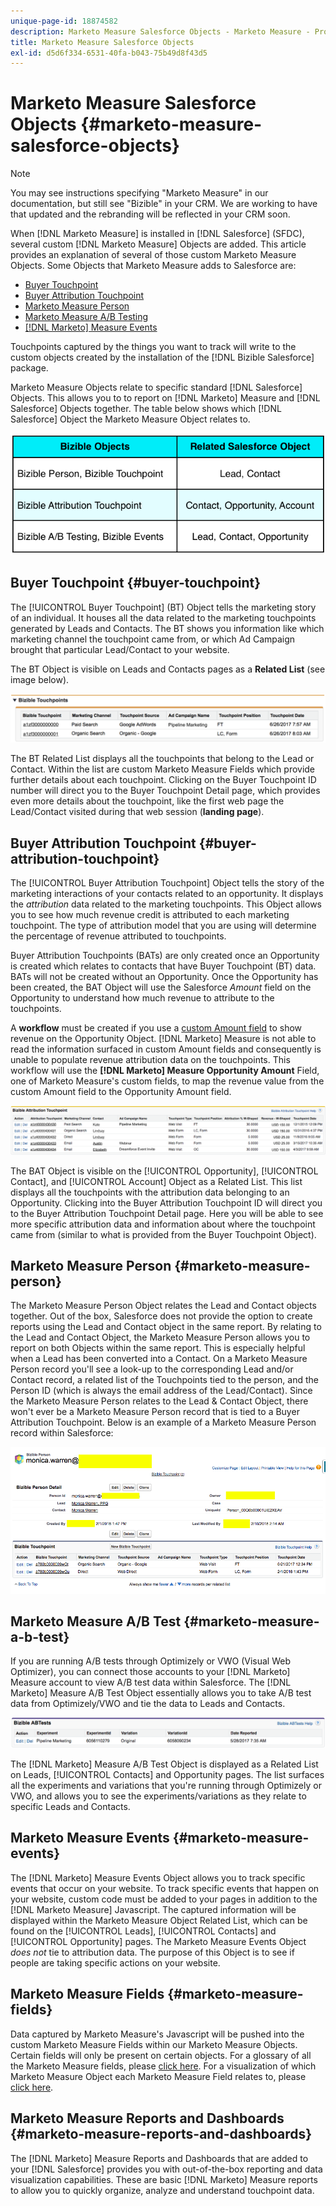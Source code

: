 ```yaml
---
unique-page-id: 18874582
description: Marketo Measure Salesforce Objects - Marketo Measure - Product Documentation
title: Marketo Measure Salesforce Objects
exl-id: d5d6f334-6531-40fa-b043-75b49d8f43d5
---
```

# Marketo Measure Salesforce Objects {#marketo-measure-salesforce-objects}

>[!NOTE]
>
>You may see instructions specifying "Marketo Measure" in our documentation, but still see "Bizible" in your CRM. We are working to have that updated and the rebranding will be reflected in your CRM soon.

When [!DNL Marketo Measure] is installed in [!DNL Salesforce] (SFDC), several custom [!DNL Marketo Measure] Objects are added. This article provides an explanation of several of those custom Marketo Measure Objects. Some Objects that Marketo Measure adds to Salesforce are:

* [Buyer Touchpoint](#touchpoint)
* [Buyer Attribution Touchpoint](#attribution)
* [Marketo Measure Person](#person)
* [Marketo Measure A/B Testing](#ab)
* [[!DNL Marketo] Measure Events](#events)

Touchpoints captured by the things you want to track will write to the custom objects created by the installation of the [!DNL Bizible Salesforce] package.

Marketo Measure Objects relate to specific standard [!DNL Salesforce] Objects. This allows you to to report on [!DNL Marketo] Measure and [!DNL Salesforce] Objects together. The table below shows which [!DNL Salesforce] Object the Marketo Measure Object relates to.

![](assets/1-1.png)

## Buyer Touchpoint {#buyer-touchpoint}

The [!UICONTROL Buyer Touchpoint] (BT) Object tells the marketing story of an individual. It houses all the data related to the marketing touchpoints generated by Leads and Contacts. The BT shows you information like which marketing channel the touchpoint came from, or which Ad Campaign brought that particular Lead/Contact to your website.

The BT Object is visible on Leads and Contacts pages as a **Related List** (see image below).

![](assets/2-1.png)

The BT Related List displays all the touchpoints that belong to the Lead or Contact. Within the list are custom Marketo Measure Fields which provide further details about each touchpoint. Clicking on the Buyer Touchpoint ID number will direct you to the Buyer Touchpoint Detail page, which provides even more details about the touchpoint, like the first web page the Lead/Contact visited during that web session (**landing page**).

## Buyer Attribution Touchpoint {#buyer-attribution-touchpoint}

The [!UICONTROL Buyer Attribution Touchpoint] Object tells the story of the marketing interactions of your contacts related to an opportunity. It displays the *attribution* data related to the marketing touchpoints. This Object allows you to see how much revenue credit is attributed to each marketing touchpoint. The type of attribution model that you are using will determine the percentage of revenue attributed to touchpoints.

Buyer Attribution Touchpoints (BATs) are only created once an Opportunity is created which relates to contacts that have Buyer Touchpoint (BT) data. BATs will not be created without an Opportunity. Once the Opportunity has been created, the BAT Object will use the Salesforce *Amount* field on the Opportunity to understand how much revenue to attribute to the touchpoints.

A **workflow** must be created if you use a [custom Amount field](/help/advanced-marketo-measure-features/custom-revenue-amount/using-a-custom-revenue-amount-field.md) to show revenue on the Opportunity Object. [!DNL Marketo] Measure is not able to read the information surfaced in custom Amount fields and consequently is unable to populate revenue attribution data on the touchpoints. This workflow will use the **[!DNL Marketo] Measure Opportunity Amount** Field, one of Marketo Measure's custom fields, to map the revenue value from the custom Amount field to the Opportunity Amount field.

![](assets/3-1.png)

The BAT Object is visible on the [!UICONTROL Opportunity], [!UICONTROL Contact], and [!UICONTROL Account] Object as a Related List. This list displays all the touchpoints with the attribution data belonging to an Opportunity. Clicking into the Buyer Attribution Touchpoint ID will direct you to the Buyer Attribution Touchpoint Detail page. Here you will be able to see more specific attribution data and information about where the touchpoint came from (similar to what is provided from the Buyer Touchpoint Object).

## Marketo Measure Person {#marketo-measure-person}

The Marketo Measure Person Object relates the Lead and Contact objects together. Out of the box, Salesforce does not provide the option to create reports using the Lead and Contact object in the same report. By relating to the Lead and Contact Object, the Marketo Measure Person allows you to report on both Objects within the same report. This is especially helpful when a Lead has been converted into a Contact. On a Marketo Measure Person record you'll see a look-up to the corresponding Lead and/or Contact record, a related list of the Touchpoints tied to the person, and the Person ID (which is always the email address of the Lead/Contact). Since the Marketo Measure Person relates to the Lead & Contact Object, there won't ever be a Marketo Measure Person record that is tied to a Buyer Attribution Touchpoint. Below is an example of a Marketo Measure Person record within Salesforce:

![](assets/4.png)

## Marketo Measure A/B Test {#marketo-measure-a-b-test}

If you are running A/B tests through Optimizely or VWO (Visual Web Optimizer), you can connect those accounts to your [!DNL Marketo] Measure account to view A/B test data within Salesforce. The [!DNL Marketo] Measure A/B Test Object essentially allows you to take A/B test data from Optimizely/VWO and tie the data to Leads and Contacts.

![](assets/5.png)

The [!DNL Marketo] Measure A/B Test Object is displayed as a Related List on Leads, [!UICONTROL Contacts] and Opportunity pages. The list surfaces all the experiments and variations that you're running through Optimizely or VWO, and allows you to see the experiments/variations as they relate to specific Leads and Contacts.

## Marketo Measure Events {#marketo-measure-events}

The [!DNL Marketo] Measure Events Object allows you to track specific events that occur on your website. To track specific events that happen on your website, custom code must be added to your pages in addition to the [!DNL Marketo Measure] Javascript. The captured information will be displayed within the Marketo Measure Object Related List, which can be found on the [!UICONTROL Leads], [!UICONTROL Contacts] and [!UICONTROL Opportunity] pages. The Marketo Measure Events Object *does not* tie to attribution data. The purpose of this Object is to see if people are taking specific actions on your website.

## Marketo Measure Fields {#marketo-measure-fields}

Data captured by Marketo Measure's Javascript will be pushed into the custom Marketo Measure Fields within our Marketo Measure Objects. Certain fields will only be present on certain objects. For a glossary of all the Marketo Measure fields, please [click here](/help/introduction-to-marketo-measure/overview-resources/glossary-of-marketo-measure-fields.md). For a visualization of which Marketo Measure Object each Marketo Measure Field relates to, please [click here](/help/configuration-and-setup/marketo-measure-and-salesforce/marketo-measure-object-and-field-taxonomy.md).

## Marketo Measure Reports and Dashboards {#marketo-measure-reports-and-dashboards}

The [!DNL Marketo] Measure Reports and Dashboards that are added to your [!DNL Salesforce] provides you with out-of-the-box reporting and data visualization capabilities. These are basic [!DNL Marketo] Measure reports to allow you to quickly organize, analyze and understand touchpoint data.
